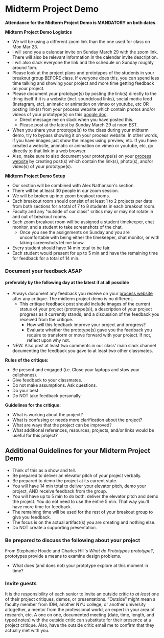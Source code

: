 # Midterm Project Demo

**Attendance for the Midterm Project Demo is MANDATORY on both dates.**

**Midterm Project Demo Logistics**

* We will be using a different zoom link than the one used for class on Mon Mar 23.
* I will send you a calendar invite on Sunday March 29 with the zoom link. There will also be relevant information in the calendar invite description.
* I will also slack everyone the link and the schedule on Sunday roughly around 1pm.
* Please look at the project plans and prototypes of the students in your breakout group BEFORE class. If everyone does this, you can spend less time talking and showing your project and more time getting feedback on your project.
* Please document your prototype\(s\) by posting the link\(s\) directly to the thing itself if it is a website \(incl. soundcloud links\), social media feed \(instagram, etc\), animatic or animation on vimeo or youtube, etc OR posting link\(s\) from your process website which contain photos and/or videos of your prototype\(s\) on this [google doc](https://docs.google.com/document/d/1ZdseARFH-GAUl_GSCIKApVZ-YRCHG9FqtXkFFrBNUOw/edit?usp=sharing).
  * Direct message me on slack when you have posted this. 
  * Please post at the latest by Sunday March 29 at noon EST. 
* When you share your prototype\(s\) to the class during your midterm demo, try to bypass showing it on your process website. In other words, if you have images just show the images using preview, etc. If you have created a website, animatic or animation on vimeo or youtube, etc, go directly to that link in a web browser.
* Also, make sure to also document your prototype\(s\) on your [process website](../pre-work/website.md) by creating post\(s\) which contain the link\(s\), photo\(s\), and/or video\(s\) of your prototype\(s\).

**Midterm Project Demo Setup**

* Our section will be combined with Alex Nathanson's section. 
* There will be at least 30 people in our zoom session.
* We will be broken up into zoom breakout rooms.
* Each breakout room should consist of at least 1 to 2 projects per date from both sections for a total of 7 to 8 students in each breakout room.
* Faculty and any "outside of our class" critics may or may not rotate in and out of breakout rooms.
* Each zoom breakout room will be assigned a student timekeeper, chat monitor, and a student to take screenshots of the chat.
  * Once you see the assignments on Sunday and you are uncomfortable with being either the timekeeper, chat monitor, or with taking screenshots let me know.
* Every student should have 14 min total to be fair. 
* Each student would present for up to 5 min and have the remaining time for feedback for a total of 14 min.

### Document your feedback ASAP 

#### preferably by the following day at the latest if at all possible

* Always document any feedback you receive on your [process website](../pre-work/website.md) after any critique. The midterm project demo is no different. 
  * This critique feedback post should include images of the current status of your project \(prototype\(s\)\), a description of your project progress as it currently stands, and a discussion of the feedback you received from the critique.
    * How will this feedback improve your project and progress?
    * Evaluate whether the prototype\(s\) gave you the feedback you require to transform or move forward with your project. If not, reflect upon why not.
* NEW: Also post at least two comments in our class' main slack channel documenting the feedback you gave to at least two other classmates. 

**Rules of the critique:**

* Be present and engaged \(i.e. Close your laptops and stow your cellphones\).
* Give feedback to your classmates. 
* Do not make assumptions. Ask questions.
* Do your best.
* Do NOT take feedback personally.

**Guidelines for the critique:**

* What is working about the project?
* What is confusing or needs more clarification about the project?
* What are ways that the project can be improved?
* What additional references, resources, projects, and/or links would be useful for this project?

## Additional Guidelines for your Midterm Project Demo

* Think of this as a show and tell.
* Be prepared to deliver an elevator pitch of your project verbally. 
* Be prepared to demo the project at its current state. 
* You will have 14 min total to deliver your elevator pitch, demo your project, AND receive feedback from the group.
* You will have up to 5 min to do both: deliver the elevator pitch and demo the project. You do not need to use the entire 5 min. That way you'll have more time for feedback.
* The remaining time will be used for the rest of your breakout group to give you feedback.
* The focus is on the actual artifact\(s\) you are creating and nothing else.
* Do NOT create a supporting presentation.

### Be prepared to discuss the following about your project

From Stephanie Houde and Charles Hill's _What do Prototypes prototype?_, prototypes provide a means to examine design problems.

* What does \(and does not\) your prototype explore at this moment in time?

### Invite guests

It is the responsibility of each senior to invite an outside critic to _at least_ one of their project critiques, demos, or presentations. “Outside” might mean a faculty member from IDM, another NYU college, or another university altogether, a mentor from the professional world, an expert in your area of research, etc. A one on one, documented meeting \(date, time, length, and typed notes\) with the outside critic can substitute for their presence at a project critique. Also, have the outside critic email me to confirm that they actually met with you.

